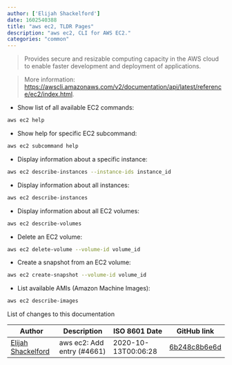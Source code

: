 ```yaml
---
author: ['Elijah Shackelford']
date: 1602540388
title: "aws ec2, TLDR Pages"
description: "aws ec2, CLI for AWS EC2."
categories: "common"
---
```

> Provides secure and resizable computing capacity in the AWS cloud to enable faster development and deployment of applications.

> More information: <https://awscli.amazonaws.com/v2/documentation/api/latest/reference/ec2/index.html>.

- Show list of all available EC2 commands:

```bash
aws ec2 help
```

- Show help for specific EC2 subcommand:

```bash
aws ec2 subcommand help
```

- Display information about a specific instance:

```bash
aws ec2 describe-instances --instance-ids instance_id
```

- Display information about all instances:

```bash
aws ec2 describe-instances
```

- Display information about all EC2 volumes:

```bash
aws ec2 describe-volumes
```

- Delete an EC2 volume:

```bash
aws ec2 delete-volume --volume-id volume_id
```

- Create a snapshot from an EC2 volume:

```bash
aws ec2 create-snapshot --volume-id volume_id
```

- List available AMIs (Amazon Machine Images):

```bash
aws ec2 describe-images
```
List of changes to this documentation


Author | Description | ISO 8601 Date | GitHub link
------|-----|-----|-----
[Elijah Shackelford](mailto:33649649+eshack94@users.noreply.github.com) | aws ec2: Add entry (#4661) | 2020-10-13T00:06:28 | [6b248c8b6e6d](https://github.com/tldr-pages/tldr/commit/6b248c8b6e6d6a2a8474cdd92e4fde1d424de58a)

